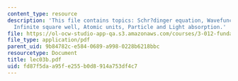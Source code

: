 ```yaml
---
content_type: resource
description: 'This file contains topics: Schr?dinger equation, Wavefunctions, Normalization,
  Infinite square well, Atomic units, Particle and Light absorption.'
file: https://ol-ocw-studio-app-qa.s3.amazonaws.com/courses/3-012-fundamentals-of-materials-science-fall-2005/fd87f5daa95fe255b0d8914a753df4c7_lec03b.pdf
file_type: application/pdf
parent_uid: 9b84782c-e584-0689-a998-0228b6218bbc
resourcetype: Document
title: lec03b.pdf
uid: fd87f5da-a95f-e255-b0d8-914a753df4c7
---
```

